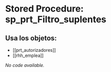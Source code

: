 # Stored Procedure: sp_prt_Filtro_suplentes

## Usa los objetos:
- [[prt_autorizadores]]
- [[rhh_emplea]]

*No code available.*
